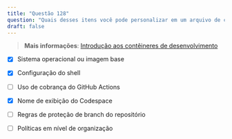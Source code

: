 ```yaml
---
title: "Questão 128"  
question: "Quais desses itens você pode personalizar em um arquivo de configuração `.devcontainer/devcontainer.json` no Codespaces? (Escolha três.)"  
draft: false  
---
```


> **Mais informações**: [Introdução aos contêineres de desenvolvimento](https://docs.github.com/en/codespaces/setting-up-your-project-for-codespaces/adding-a-dev-container-configuration/introduction-to-dev-containers)

- [x] Sistema operacional ou imagem base  
- [x] Configuração do shell  
- [ ] Uso de cobrança do GitHub Actions  
- [x] Nome de exibição do Codespace  
- [ ] Regras de proteção de branch do repositório  
- [ ] Políticas em nível de organização  

